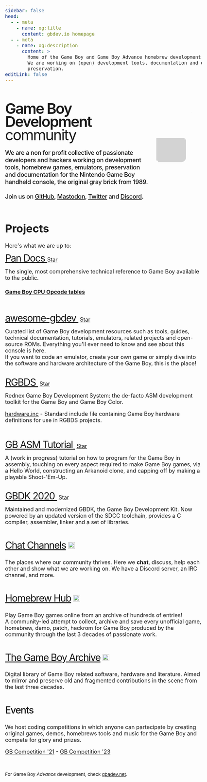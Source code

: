 ```yaml
---
sidebar: false
head:
  - - meta
    - name: og:title
      content: gbdev.io homepage
  - - meta
    - name: og:description
      content: >
        Home of the Game Boy and Game Boy Advance homebrew development scene.
        We are working on (open) development tools, documentation and digital
        preservation.
editLink: false
---
```


<div id='outer'>
<!-- Game Boy animation by `heero`. Originally found at https://codepen.io/heero/pen/wylhv -->
<div id='container'>
                        <div id='back'></div>
                        <div id='border'></div>
                        <div id='card3'></div>
                        <div id='card2'></div>
                        <div id='chip2'></div>
                        <div id='screenBack'></div>
                        <div id='card1'></div>
                        <div id='speaker'></div>
                        <div id='chip'></div>
                        <div id='chipPinL'></div>
                        <div id='chipPinR'></div>
                        <div id='ec1'></div>
                        <div id='volumeWheelBack'></div>
                        <div id='volumeWheel'></div>
                        <div id='joystickBack'></div>
                        <div id='buttonsABBack'></div>
                        <div id='buttonsSSBack'></div>
                        <div id='jackBack'></div>
                        <div id='jack'></div>
                        <div id='ec2'></div>
                        <div id='powerBack'></div>
                        <div id='power'></div>
                        <div id='box'></div>
                        <div id='screen'></div>
                        <div id='screen2'></div>
                        <div id='joystickCross1'></div>
                        <div id='joystickCross2'></div>
                        <div id='buttonsSS'></div>
                        <div id='buttonsSSText'></div>
                        <div id='buttonsAB'></div>
                        <div id='buttonsABText'></div>
                        <!--<img id='gameboyText' src='assets/gb-pocket-logo.png'>-->
                        <div id='powerLed'></div>
                        <div id='speakerFilter'></div>
    </div>
</div>
<br><br>
<div style="line-height: 90%;letter-spacing: -0.05em; font-weight: 400; font-size: 2.7em;"><span style="font-weight: 600;
letter-spacing: -0.05em;">
    Game Boy Development
</span>community</div>

<div style="letter-spacing: -0.025em; font-weight: 500; font-size: 20px;">
        <br>
We are a non for profit collective of passionate developers and hackers working on development tools, homebrew games, emulators, preservation and documentation for the Nintendo Game Boy handheld console, the original gray brick from 1989. <br><br> Join us on <a target="_blank" href="https://github.com/gbdev">GitHub</a>, <a target="_blank" rel="me" href="https://fedi.gbdev.io/@gbdev">Mastodon</a>, <a target="_blank" href="https://twitter.com/gbdev0">Twitter</a> and <a target="_blank" href="https://discord.io/gbdev">Discord</a>.
</div>

<div>
<br>

# Projects

Here's what we are up to:<br>

<p> <a class="projectTitle" target="_blank" href="https://gbdev.io/pandocs/">Pan Docs&nbsp;</a><a class="github-button" target="_blank" href="https://github.com/gbdev/pandocs" data-icon="octicon-star" data-show-count="true" aria-label="Star gbdev/awesome-gbdev on GitHub">Star</a>
<span></span></p>
The single, most comprehensive technical reference to Game Boy available to the public. 
<br>

#### [Game Boy CPU Opcode tables](https://gbdev.io/gb-opcodes/optables)

<br>
<p ><a class="projectTitle" href="resources.html">awesome-gbdev&nbsp;</a> <a class="github-button" target="_blank" href="https://github.com/gbdev/awesome-gbdev" data-icon="octicon-star" data-show-count="true" aria-label="Star gbdev/awesome-gbdev on GitHub">Star</a>
<span></span></p>
Curated list of Game Boy development resources such as tools, guides, technical documentation, tutorials, emulators, related projects and open-source ROMs. Everything you'll ever need to know and see about this console is here. <br>If you want to code an emulator, create your own game or simply dive into the software and hardware architecture of the Game Boy, this is the place!
<br><br>
<p ><a class="projectTitle" target="_blank" href="https://rgbds.gbdev.io/">RGBDS&nbsp;</a> <a class="github-button" target="_blank" href="https://github.com/gbdev/rgbds" data-icon="octicon-star" data-show-count="true" aria-label="Star gbdev/rgbds on GitHub">Star</a>
<span></span></p>
Rednex Game Boy Development System: the de-facto ASM development toolkit for the Game Boy and Game Boy Color.
<br>

[hardware.inc](https://github.com/gbdev/hardware.inc) - Standard include file containing Game Boy hardware definitions for use in RGBDS projects.

<br>
<p ><a class="projectTitle" target="_blank" href="https://gbdev.io/gb-asm-tutorial/">GB ASM Tutorial&nbsp;</a> <a class="github-button" target="_blank" href="https://github.com/gbdev/gb-asm-tutorial" data-icon="octicon-star" data-show-count="true" aria-label="Star gbdev/gb-asm-tutorial on GitHub">Star</a>
<span></span></p>
A (work in progress) tutorial on how to program for the Game Boy in assembly, touching on every aspect required to make Game Boy games, via a Hello World, constructing an Arkanoid clone, and capping off by making a playable Shoot-'Em-Up.<br><br>
<p ><a class="projectTitle" target="_blank" href="https://github.com/gbdk-2020/gbdk-2020">GBDK 2020&nbsp;</a> <a class="github-button" target="_blank" href="https://github.com/gbdk-2020/gbdk-2020" data-icon="octicon-star" data-show-count="true" aria-label="Star gbdev/rgbds on GitHub">Star</a>
<span></span></p>
Maintained and modernized GBDK, the Game Boy Development Kit. Now powered by an updated version of the SDCC toolchain, provides a C compiler, assembler, linker and a set of libraries.
<br><br>
<p class="projectTitle"><a href="https://gbdev.io/chat">Chat Channels</a>&nbsp;<img height="22" src="https://img.shields.io/badge/dynamic/json.svg?label=chat&colorB=green&suffix=%20online&query=presence_count&uri=https://discordapp.com/api/guilds/303217943234215948/widget.json&style=flat-square"></p>
The places where our community thrives. Here we <b>chat</b>, discuss, help each other and show what we are working on. We have a Discord server, an IRC channel, and more.
<br><br>
 <p class="projectTitle"><a target="_blank" href="https://hh.gbdev.io">Homebrew Hub</a>&nbsp;<img height="22" src="https://img.shields.io/badge/dynamic/json?label=games&query=results&url=https%3A%2F%2Fhh3.gbdev.io%2Fapi%2Fall&style=flat-square"></p>
Play Game Boy games online from an archive of hundreds of entries! <br>
A community-led attempt to collect, archive and save every unofficial game, homebrew, demo, patch, hackrom for Game Boy produced by the community through the last 3 decades of passionate work.
<br><br>
<p class="projectTitle"><a target="_blank" href="https://github.com/gb-archive">The Game Boy Archive</a>&nbsp;<img style="font-family: Monospace" height="22" src="https://img.shields.io/badge/dynamic/json.svg?label=mirrored%20projects&amp;url=https%3A%2F%2Fapi.github.com%2Forgs%2Fgb-archive&amp;query=public_repos&amp;style=flat-square"></p>
Digital library of Game Boy related software, hardware and literature. Aimed to mirror and preserve old and fragmented contributions in the scene from the last three decades.
<br><br>
<p class="projectTitle" style="font-weight: 500">Events</p>
We host coding competitions in which anyone can partecipate by creating original games, demos, homebrews tools and music for the Game Boy and compete for glory and prizes.

[GB Competition '21](gbcompo21.html) - [GB Competition '23](gbcompo23.html)

</div>

<br>
<smalL>

For Game Boy _Advance_ development, check [gbadev.net](https://gbadev.net).

</small>

<script>
export default {
  mounted () {
    let githubButtonsScript = document.createElement('script')
    githubButtonsScript.setAttribute('src', 'https://buttons.github.io/buttons.js')
    document.head.appendChild(githubButtonsScript)

    let colors = ['#5f98c6', // Teal (1998, 1999 NA) 
        '#FCCF37', // Dandelion - yellow (1998, 1999 NA)
        '#EB1667', // Berry - fuchsia (1998, 1999 NA)
        '#A8F602', // Kiwi - neon green (1998, 1999 NA)
        // '#5B3099', // Grape - purple (1998) TODO: Darken the black elements
        // Translucent colors - TODO: Fix speakers
        'rgba(255, 255, 255, 0.5)', // Atomic Purple - clear purple (1998)
        'rgba(91, 48, 153, 0.5)' // Neotones Ice (LIJI32 special request <3)
    ]
    let color = colors[Math.floor(Math.random() * colors.length)];
    var box = document.querySelector('#box');
    box.style.setProperty('background-color', color);
    console.log(color)
  }
}
</script>

<style>
body{
        font-size:18px !important;
}

.projectTitle{
        font-size:32px;
        letter-spacing: -0.05em;
        line-height: 80%;
}

/*
By `heero`. Originally found at https://codepen.io/heero/pen/wylhv
*/

#outer {
    width: 100%;
}
#container {
  position: relative;
  width: 130px;
  height: 220px;
  margin: 15px 20px 50px 50px;
}
@media (min-width: 560px) {
  #container {
  float: right;
  }
}

#back {
  position: absolute;
  bottom: 0;
  background-color: #D3D3D3;
  box-shadow: 5px 5px 0 0 #D3D3D3;
  -webkit-animation: backAnim 5s forwards;
  -moz-animation: backAnim 5s forwards;
  -o-animation: backAnim 5s forwards;
  animation: backAnim 5s forwards;
}

@-webkit-keyframes backAnim {
  0% {
    width: 8px;
    height: 68px;
  }
  4% {
    width: 100px;
    height: 75px;
  }
  5% {
    width: 125px;
    height: 80px;
    border-radius: 3px 3px 20px 3px;
  }
  11%, 100% {
    height: 206px;
    width: 125px;
    border-radius: 3px 3px 20px 3px;
  }
}
@-moz-keyframes backAnim {
  0% {
    width: 8px;
    height: 68px;
  }
  4% {
    width: 100px;
    height: 75px;
  }
  5% {
    width: 125px;
    height: 80px;
    border-radius: 3px 3px 20px 3px;
  }
  11%, 100% {
    height: 206px;
    width: 125px;
    border-radius: 3px 3px 20px 3px;
  }
}
@-ms-keyframes backAnim {
  0% {
    width: 8px;
    height: 68px;
  }
  4% {
    width: 100px;
    height: 75px;
  }
  5% {
    width: 125px;
    height: 80px;
    border-radius: 3px 3px 20px 3px;
  }
  11%, 100% {
    height: 206px;
    width: 125px;
    border-radius: 3px 3px 20px 3px;
  }
}
@keyframes backAnim {
  0% {
    width: 8px;
    height: 68px;
  }
  4% {
    width: 100px;
    height: 75px;
  }
  5% {
    width: 125px;
    height: 80px;
    border-radius: 3px 3px 20px 3px;
  }
  11%, 100% {
    height: 206px;
    width: 125px;
    border-radius: 3px 3px 20px 3px;
  }
}
#speaker {
  position: absolute;
  background-color: #646060;
  -webkit-animation: speakerAnim 5s forwards;
  -moz-animation: speakerAnim 5s forwards;
  -o-animation: speakerAnim 5s forwards;
  animation: speakerAnim 5s forwards;
}

@-webkit-keyframes speakerAnim {
  0%, 6% {
    width: 0px;
    height: 0px;
    bottom: 22px;
    left: 103px;
  }
  11% {
    width: 30px;
    height: 30px;
    bottom: 7px;
    left: 88px;
    border-radius: 15px;
    box-shadow: inset 0px 0px 0px 15px #484848;
  }
  14%, 100% {
    width: 30px;
    height: 30px;
    bottom: 7px;
    left: 88px;
    border-radius: 15px;
    box-shadow: inset 0px 0px 0px 8px #484848;
  }
}
@-moz-keyframes speakerAnim {
  0%, 6% {
    width: 0px;
    height: 0px;
    bottom: 22px;
    left: 103px;
  }
  11% {
    width: 30px;
    height: 30px;
    bottom: 7px;
    left: 88px;
    border-radius: 15px;
    box-shadow: inset 0px 0px 0px 15px #484848;
  }
  14%, 100% {
    width: 30px;
    height: 30px;
    bottom: 7px;
    left: 88px;
    border-radius: 15px;
    box-shadow: inset 0px 0px 0px 8px #484848;
  }
}
@-ms-keyframes speakerAnim {
  0%, 6% {
    width: 0px;
    height: 0px;
    bottom: 22px;
    left: 103px;
  }
  11% {
    width: 30px;
    height: 30px;
    bottom: 7px;
    left: 88px;
    border-radius: 15px;
    box-shadow: inset 0px 0px 0px 15px #484848;
  }
  14%, 100% {
    width: 30px;
    height: 30px;
    bottom: 7px;
    left: 88px;
    border-radius: 15px;
    box-shadow: inset 0px 0px 0px 8px #484848;
  }
}
@keyframes speakerAnim {
  0%, 6% {
    width: 0px;
    height: 0px;
    bottom: 22px;
    left: 103px;
  }
  11% {
    width: 30px;
    height: 30px;
    bottom: 7px;
    left: 88px;
    border-radius: 15px;
    box-shadow: inset 0px 0px 0px 15px #484848;
  }
  14%, 100% {
    width: 30px;
    height: 30px;
    bottom: 7px;
    left: 88px;
    border-radius: 15px;
    box-shadow: inset 0px 0px 0px 8px #484848;
  }
}
#card1 {
  position: absolute;
  left: 15px;
  background-color: #5eaf89;
  -webkit-animation: card1Anim 5s forwards;
  -moz-animation: card1Anim 5s forwards;
  -o-animation: card1Anim 5s forwards;
  animation: card1Anim 5s forwards;
}

@-webkit-keyframes card1Anim {
  0%, 8% {
    height: 0px;
    width: 0px;
    bottom: 64px;
  }
  9% {
    height: 17px;
    width: 15px;
    bottom: 64px;
  }
  12% {
    height: 113px;
    width: 15px;
    bottom: 17px;
  }
  18%, 100% {
    height: 113px;
    width: 95px;
    bottom: 17px;
  }
}
@-moz-keyframes card1Anim {
  0%, 8% {
    height: 0px;
    width: 0px;
    bottom: 64px;
  }
  9% {
    height: 17px;
    width: 15px;
    bottom: 64px;
  }
  12% {
    height: 113px;
    width: 15px;
    bottom: 17px;
  }
  18%, 100% {
    height: 113px;
    width: 95px;
    bottom: 17px;
  }
}
@-ms-keyframes card1Anim {
  0%, 8% {
    height: 0px;
    width: 0px;
    bottom: 64px;
  }
  9% {
    height: 17px;
    width: 15px;
    bottom: 64px;
  }
  12% {
    height: 113px;
    width: 15px;
    bottom: 17px;
  }
  18%, 100% {
    height: 113px;
    width: 95px;
    bottom: 17px;
  }
}
@keyframes card1Anim {
  0%, 8% {
    height: 0px;
    width: 0px;
    bottom: 64px;
  }
  9% {
    height: 17px;
    width: 15px;
    bottom: 64px;
  }
  12% {
    height: 113px;
    width: 15px;
    bottom: 17px;
  }
  18%, 100% {
    height: 113px;
    width: 95px;
    bottom: 17px;
  }
}
#border {
  position: absolute;
  bottom: 2px;
  right: 7px;
  border: 2px solid #646060;
  border-radius: 3px 3px 20px 3px;
  -webkit-animation: borderAnim 5s forwards;
  -moz-animation: borderAnim 5s forwards;
  -o-animation: borderAnim 5s forwards;
  animation: borderAnim 5s forwards;
}

@-webkit-keyframes borderAnim {
  0%, 8% {
    height: 0px;
    width: 0px;
    border: none;
  }
  9% {
    height: 40px;
    width: 10px;
    border-right: 2px solid #646060;
    border-bottom: 2px solid #646060;
    border-top: none;
    border-left: none;
  }
  13% {
    height: 40px;
    width: 117px;
    border-right: 2px solid #646060;
    border-bottom: 2px solid #646060;
    border-top: none;
    border-left: none;
  }
  17% {
    height: 198px;
    width: 117px;
    border-right: 2px solid #646060;
    border-left: 2px solid #646060;
    border-bottom: 2px solid #646060;
    border-top: none;
  }
  18%, 100% {
    height: 198px;
    width: 117px;
    border: 2px solid #646060;
  }
}
@-moz-keyframes borderAnim {
  0%, 8% {
    height: 0px;
    width: 0px;
    border: none;
  }
  9% {
    height: 40px;
    width: 10px;
    border-right: 2px solid #646060;
    border-bottom: 2px solid #646060;
    border-top: none;
    border-left: none;
  }
  13% {
    height: 40px;
    width: 117px;
    border-right: 2px solid #646060;
    border-bottom: 2px solid #646060;
    border-top: none;
    border-left: none;
  }
  17% {
    height: 198px;
    width: 117px;
    border-right: 2px solid #646060;
    border-left: 2px solid #646060;
    border-bottom: 2px solid #646060;
    border-top: none;
  }
  18%, 100% {
    height: 198px;
    width: 117px;
    border: 2px solid #646060;
  }
}
@-ms-keyframes borderAnim {
  0%, 8% {
    height: 0px;
    width: 0px;
    border: none;
  }
  9% {
    height: 40px;
    width: 10px;
    border-right: 2px solid #646060;
    border-bottom: 2px solid #646060;
    border-top: none;
    border-left: none;
  }
  13% {
    height: 40px;
    width: 117px;
    border-right: 2px solid #646060;
    border-bottom: 2px solid #646060;
    border-top: none;
    border-left: none;
  }
  17% {
    height: 198px;
    width: 117px;
    border-right: 2px solid #646060;
    border-left: 2px solid #646060;
    border-bottom: 2px solid #646060;
    border-top: none;
  }
  18%, 100% {
    height: 198px;
    width: 117px;
    border: 2px solid #646060;
  }
}
@keyframes borderAnim {
  0%, 8% {
    height: 0px;
    width: 0px;
    border: none;
  }
  9% {
    height: 40px;
    width: 10px;
    border-right: 2px solid #646060;
    border-bottom: 2px solid #646060;
    border-top: none;
    border-left: none;
  }
  13% {
    height: 40px;
    width: 117px;
    border-right: 2px solid #646060;
    border-bottom: 2px solid #646060;
    border-top: none;
    border-left: none;
  }
  17% {
    height: 198px;
    width: 117px;
    border-right: 2px solid #646060;
    border-left: 2px solid #646060;
    border-bottom: 2px solid #646060;
    border-top: none;
  }
  18%, 100% {
    height: 198px;
    width: 117px;
    border: 2px solid #646060;
  }
}
#card2 {
  position: absolute;
  bottom: 6px;
  left: 7px;
  width: 10px;
  height: 20px;
  background-color: #646060;
  -webkit-animation: card2Anim 5s forwards;
  -moz-animation: card2Anim 5s forwards;
  -o-animation: card2Anim 5s forwards;
  animation: card2Anim 5s forwards;
}

@-webkit-keyframes card2Anim {
  0%, 12% {
    height: 0px;
    width: 0px;
  }
  13% {
    height: 20px;
    width: 10px;
  }
  21%, 100% {
    height: 20px;
    width: 78px;
  }
}
@-moz-keyframes card2Anim {
  0%, 12% {
    height: 0px;
    width: 0px;
  }
  13% {
    height: 20px;
    width: 10px;
  }
  21%, 100% {
    height: 20px;
    width: 78px;
  }
}
@-ms-keyframes card2Anim {
  0%, 12% {
    height: 0px;
    width: 0px;
  }
  13% {
    height: 20px;
    width: 10px;
  }
  21%, 100% {
    height: 20px;
    width: 78px;
  }
}
@keyframes card2Anim {
  0%, 12% {
    height: 0px;
    width: 0px;
  }
  13% {
    height: 20px;
    width: 10px;
  }
  21%, 100% {
    height: 20px;
    width: 78px;
  }
}
#card3 {
  position: absolute;
  bottom: 48px;
  left: 8px;
  height: 5px;
  background-color: #3c9b66;
  -webkit-animation: card3Anim 5s forwards;
  -moz-animation: card3Anim 5s forwards;
  -o-animation: card3Anim 5s forwards;
  animation: card3Anim 5s forwards;
}

@-webkit-keyframes card3Anim {
  0%, 12% {
    height: 0px;
    width: 0px;
  }
  15% {
    height: 5px;
    width: 110px;
  }
  23%, 100% {
    height: 150px;
    width: 110px;
  }
}
@-moz-keyframes card3Anim {
  0%, 12% {
    height: 0px;
    width: 0px;
  }
  15% {
    height: 5px;
    width: 110px;
  }
  23%, 100% {
    height: 150px;
    width: 110px;
  }
}
@-ms-keyframes card3Anim {
  0%, 12% {
    height: 0px;
    width: 0px;
  }
  15% {
    height: 5px;
    width: 110px;
  }
  23%, 100% {
    height: 150px;
    width: 110px;
  }
}
@keyframes card3Anim {
  0%, 12% {
    height: 0px;
    width: 0px;
  }
  15% {
    height: 5px;
    width: 110px;
  }
  23%, 100% {
    height: 150px;
    width: 110px;
  }
}
#chip {
  position: absolute;
  bottom: 46px;
  left: 54px;
  width: 4px;
  height: 4px;
  background-color: #484848;
  -webkit-animation: chipAnim 5s forwards;
  -moz-animation: chipAnim 5s forwards;
  -o-animation: chipAnim 5s forwards;
  animation: chipAnim 5s forwards;
}

@-webkit-keyframes chipAnim {
  0%, 15% {
    height: 0px;
    width: 0px;
  }
  16% {
    height: 4px;
    width: 4px;
    bottom: 46px;
    left: 54px;
  }
  20%, 100% {
    height: 22px;
    width: 22px;
    bottom: 37px;
    left: 45px;
  }
}
@-moz-keyframes chipAnim {
  0%, 15% {
    height: 0px;
    width: 0px;
  }
  16% {
    height: 4px;
    width: 4px;
    bottom: 46px;
    left: 54px;
  }
  20%, 100% {
    height: 22px;
    width: 22px;
    bottom: 37px;
    left: 45px;
  }
}
@-ms-keyframes chipAnim {
  0%, 15% {
    height: 0px;
    width: 0px;
  }
  16% {
    height: 4px;
    width: 4px;
    bottom: 46px;
    left: 54px;
  }
  20%, 100% {
    height: 22px;
    width: 22px;
    bottom: 37px;
    left: 45px;
  }
}
@keyframes chipAnim {
  0%, 15% {
    height: 0px;
    width: 0px;
  }
  16% {
    height: 4px;
    width: 4px;
    bottom: 46px;
    left: 54px;
  }
  20%, 100% {
    height: 22px;
    width: 22px;
    bottom: 37px;
    left: 45px;
  }
}
#chip2 {
  position: absolute;
  bottom: 132px;
  left: 60px;
  width: 4px;
  height: 12px;
  background-color: #484848;
  -webkit-animation: chip2Anim 5s forwards;
  -moz-animation: chip2Anim 5s forwards;
  -o-animation: chip2Anim 5s forwards;
  animation: chip2Anim 5s forwards;
}

@-webkit-keyframes chip2Anim {
  0%, 16% {
    height: 0px;
    width: 0px;
  }
  17% {
    height: 12px;
    width: 4px;
    bottom: 132px;
    left: 60px;
  }
  23% {
    height: 12px;
    width: 60px;
    bottom: 132px;
    left: 32px;
  }
  30%, 100% {
    height: 12px;
    width: 60px;
    bottom: 160px;
    left: 32px;
  }
}
@-moz-keyframes chip2Anim {
  0%, 16% {
    height: 0px;
    width: 0px;
  }
  17% {
    height: 12px;
    width: 4px;
    bottom: 132px;
    left: 60px;
  }
  23% {
    height: 12px;
    width: 60px;
    bottom: 132px;
    left: 32px;
  }
  30%, 100% {
    height: 12px;
    width: 60px;
    bottom: 160px;
    left: 32px;
  }
}
@-ms-keyframes chip2Anim {
  0%, 16% {
    height: 0px;
    width: 0px;
  }
  17% {
    height: 12px;
    width: 4px;
    bottom: 132px;
    left: 60px;
  }
  23% {
    height: 12px;
    width: 60px;
    bottom: 132px;
    left: 32px;
  }
  30%, 100% {
    height: 12px;
    width: 60px;
    bottom: 160px;
    left: 32px;
  }
}
@keyframes chip2Anim {
  0%, 16% {
    height: 0px;
    width: 0px;
  }
  17% {
    height: 12px;
    width: 4px;
    bottom: 132px;
    left: 60px;
  }
  23% {
    height: 12px;
    width: 60px;
    bottom: 132px;
    left: 32px;
  }
  30%, 100% {
    height: 12px;
    width: 60px;
    bottom: 160px;
    left: 32px;
  }
}
#volumeWheelBack {
  position: absolute;
  left: 108px;
  bottom: 157px;
  width: 10px;
  height: 10px;
  background-color: #645d5f;
  -webkit-animation: volumeWheelBackAnim 5s forwards;
  -moz-animation: volumeWheelBackAnim 5s forwards;
  -o-animation: volumeWheelBackAnim 5s forwards;
  animation: volumeWheelBackAnim 5s forwards;
}

@-webkit-keyframes volumeWheelBackAnim {
  0%, 17% {
    height: 0px;
    width: 0px;
    left: 113px;
    bottom: 162px;
  }
  21%, 25% {
    height: 10px;
    width: 10px;
    left: 108px;
    bottom: 157px;
  }
  30%, 100% {
    height: 10px;
    width: 10px;
    left: 108px;
    bottom: 167px;
  }
}
@-moz-keyframes volumeWheelBackAnim {
  0%, 17% {
    height: 0px;
    width: 0px;
    left: 113px;
    bottom: 162px;
  }
  21%, 25% {
    height: 10px;
    width: 10px;
    left: 108px;
    bottom: 157px;
  }
  30%, 100% {
    height: 10px;
    width: 10px;
    left: 108px;
    bottom: 167px;
  }
}
@-ms-keyframes volumeWheelBackAnim {
  0%, 17% {
    height: 0px;
    width: 0px;
    left: 113px;
    bottom: 162px;
  }
  21%, 25% {
    height: 10px;
    width: 10px;
    left: 108px;
    bottom: 157px;
  }
  30%, 100% {
    height: 10px;
    width: 10px;
    left: 108px;
    bottom: 167px;
  }
}
@keyframes volumeWheelBackAnim {
  0%, 17% {
    height: 0px;
    width: 0px;
    left: 113px;
    bottom: 162px;
  }
  21%, 25% {
    height: 10px;
    width: 10px;
    left: 108px;
    bottom: 157px;
  }
  30%, 100% {
    height: 10px;
    width: 10px;
    left: 108px;
    bottom: 167px;
  }
}
#volumeWheel {
  position: absolute;
  left: 108px;
  bottom: 157px;
  width: 16px;
  height: 16px;
  border-radius: 8px;
  background-color: #b2aea9;
  box-shadow: inset 0px 0px 0px 5px #dddddd;
  -webkit-animation: volumeWheelAnim 5s forwards;
  -moz-animation: volumeWheelAnim 5s forwards;
  -o-animation: volumeWheelAnim 5s forwards;
  animation: volumeWheelAnim 5s forwards;
}

@-webkit-keyframes volumeWheelAnim {
  0%, 18% {
    height: 1px;
    width: 1px;
    left: 115px;
    bottom: 159px;
    box-shadow: inset 0px 0px 0px 10px #dddddd;
  }
  22% {
    height: 16px;
    width: 16px;
    left: 110px;
    bottom: 154px;
    box-shadow: inset 0px 0px 0px 10px #dddddd;
  }
  25% {
    height: 16px;
    width: 16px;
    left: 110px;
    bottom: 154px;
    box-shadow: inset 0px 0px 0px 5px #dddddd;
  }
  30%, 100% {
    height: 16px;
    width: 16px;
    left: 110px;
    bottom: 164px;
    box-shadow: inset 0px 0px 0px 5px #dddddd;
  }
}
@-moz-keyframes volumeWheelAnim {
  0%, 18% {
    height: 1px;
    width: 1px;
    left: 115px;
    bottom: 159px;
    box-shadow: inset 0px 0px 0px 10px #dddddd;
  }
  22% {
    height: 16px;
    width: 16px;
    left: 110px;
    bottom: 154px;
    box-shadow: inset 0px 0px 0px 10px #dddddd;
  }
  25% {
    height: 16px;
    width: 16px;
    left: 110px;
    bottom: 154px;
    box-shadow: inset 0px 0px 0px 5px #dddddd;
  }
  30%, 100% {
    height: 16px;
    width: 16px;
    left: 110px;
    bottom: 164px;
    box-shadow: inset 0px 0px 0px 5px #dddddd;
  }
}
@-ms-keyframes volumeWheelAnim {
  0%, 18% {
    height: 1px;
    width: 1px;
    left: 115px;
    bottom: 159px;
    box-shadow: inset 0px 0px 0px 10px #dddddd;
  }
  22% {
    height: 16px;
    width: 16px;
    left: 110px;
    bottom: 154px;
    box-shadow: inset 0px 0px 0px 10px #dddddd;
  }
  25% {
    height: 16px;
    width: 16px;
    left: 110px;
    bottom: 154px;
    box-shadow: inset 0px 0px 0px 5px #dddddd;
  }
  30%, 100% {
    height: 16px;
    width: 16px;
    left: 110px;
    bottom: 164px;
    box-shadow: inset 0px 0px 0px 5px #dddddd;
  }
}
@keyframes volumeWheelAnim {
  0%, 18% {
    height: 1px;
    width: 1px;
    left: 115px;
    bottom: 159px;
    box-shadow: inset 0px 0px 0px 10px #dddddd;
  }
  22% {
    height: 16px;
    width: 16px;
    left: 110px;
    bottom: 154px;
    box-shadow: inset 0px 0px 0px 10px #dddddd;
  }
  25% {
    height: 16px;
    width: 16px;
    left: 110px;
    bottom: 154px;
    box-shadow: inset 0px 0px 0px 5px #dddddd;
  }
  30%, 100% {
    height: 16px;
    width: 16px;
    left: 110px;
    bottom: 164px;
    box-shadow: inset 0px 0px 0px 5px #dddddd;
  }
}
#chipPinL {
  position: absolute;
  left: 43px;
  bottom: 54px;
  width: 4px;
  height: 2px;
  background-color: #dddddd;
  box-shadow: 0px 3px #dddddd;
  -webkit-animation: chipPinAnimL 5s forwards;
  -moz-animation: chipPinAnimL 5s forwards;
  -o-animation: chipPinAnimL 5s forwards;
  animation: chipPinAnimL 5s forwards;
}

@-webkit-keyframes chipPinAnimL {
  0%, 19% {
    width: 0px;
  }
  20% {
    width: 4px;
    box-shadow: 0px 3px #dddddd;
  }
  21% {
    box-shadow: 0px 3px #dddddd, 0px 6px #dddddd, 0px 9px #dddddd;
  }
  22%, 100% {
    box-shadow: 0px 3px #dddddd, 0px 6px #dddddd, 0px 9px #dddddd, 0px 12px #dddddd, 0px 15px #dddddd;
  }
}
@-moz-keyframes chipPinAnimL {
  0%, 19% {
    width: 0px;
  }
  20% {
    width: 4px;
    box-shadow: 0px 3px #dddddd;
  }
  21% {
    box-shadow: 0px 3px #dddddd, 0px 6px #dddddd, 0px 9px #dddddd;
  }
  22%, 100% {
    box-shadow: 0px 3px #dddddd, 0px 6px #dddddd, 0px 9px #dddddd, 0px 12px #dddddd, 0px 15px #dddddd;
  }
}
@-ms-keyframes chipPinAnimL {
  0%, 19% {
    width: 0px;
  }
  20% {
    width: 4px;
    box-shadow: 0px 3px #dddddd;
  }
  21% {
    box-shadow: 0px 3px #dddddd, 0px 6px #dddddd, 0px 9px #dddddd;
  }
  22%, 100% {
    box-shadow: 0px 3px #dddddd, 0px 6px #dddddd, 0px 9px #dddddd, 0px 12px #dddddd, 0px 15px #dddddd;
  }
}
@keyframes chipPinAnimL {
  0%, 19% {
    width: 0px;
  }
  20% {
    width: 4px;
    box-shadow: 0px 3px #dddddd;
  }
  21% {
    box-shadow: 0px 3px #dddddd, 0px 6px #dddddd, 0px 9px #dddddd;
  }
  22%, 100% {
    box-shadow: 0px 3px #dddddd, 0px 6px #dddddd, 0px 9px #dddddd, 0px 12px #dddddd, 0px 15px #dddddd;
  }
}
#chipPinR {
  position: absolute;
  left: 65px;
  bottom: 54px;
  width: 4px;
  height: 2px;
  background-color: #dddddd;
  box-shadow: 0px 3px #dddddd;
  -webkit-animation: chipPinAnimR 5s forwards;
  -moz-animation: chipPinAnimR 5s forwards;
  -o-animation: chipPinAnimR 5s forwards;
  animation: chipPinAnimR 5s forwards;
}

@-webkit-keyframes chipPinAnimR {
  0%, 22% {
    width: 0px;
  }
  23% {
    width: 4px;
    box-shadow: 0px 3px #dddddd;
  }
  24% {
    box-shadow: 0px 3px #dddddd, 0px 6px #dddddd, 0px 9px #dddddd;
  }
  25%, 100% {
    box-shadow: 0px 3px #dddddd, 0px 6px #dddddd, 0px 9px #dddddd, 0px 12px #dddddd, 0px 15px #dddddd;
  }
}
@-moz-keyframes chipPinAnimR {
  0%, 22% {
    width: 0px;
  }
  23% {
    width: 4px;
    box-shadow: 0px 3px #dddddd;
  }
  24% {
    box-shadow: 0px 3px #dddddd, 0px 6px #dddddd, 0px 9px #dddddd;
  }
  25%, 100% {
    box-shadow: 0px 3px #dddddd, 0px 6px #dddddd, 0px 9px #dddddd, 0px 12px #dddddd, 0px 15px #dddddd;
  }
}
@-ms-keyframes chipPinAnimR {
  0%, 22% {
    width: 0px;
  }
  23% {
    width: 4px;
    box-shadow: 0px 3px #dddddd;
  }
  24% {
    box-shadow: 0px 3px #dddddd, 0px 6px #dddddd, 0px 9px #dddddd;
  }
  25%, 100% {
    box-shadow: 0px 3px #dddddd, 0px 6px #dddddd, 0px 9px #dddddd, 0px 12px #dddddd, 0px 15px #dddddd;
  }
}
@keyframes chipPinAnimR {
  0%, 22% {
    width: 0px;
  }
  23% {
    width: 4px;
    box-shadow: 0px 3px #dddddd;
  }
  24% {
    box-shadow: 0px 3px #dddddd, 0px 6px #dddddd, 0px 9px #dddddd;
  }
  25%, 100% {
    box-shadow: 0px 3px #dddddd, 0px 6px #dddddd, 0px 9px #dddddd, 0px 12px #dddddd, 0px 15px #dddddd;
  }
}
#ec1 {
  position: absolute;
  left: 24px;
  bottom: 122px;
  width: 4px;
  height: 4px;
  border-radius: 2px;
  background-color: #484848;
  -webkit-animation: ec3Anim 5s forwards;
  -moz-animation: ec3Anim 5s forwards;
  -o-animation: ec3Anim 5s forwards;
  animation: ec3Anim 5s forwards;
}

@-webkit-keyframes ec3Anim {
  0%, 18% {
    width: 0px;
  }
  20% {
    width: 4px;
    height: 4px;
  }
  22% {
    box-shadow: 8px 0px #484848;
  }
  24% {
    box-shadow: 8px 0px #484848, 16px 0px #484848;
  }
  26% {
    box-shadow: 8px 0px #484848, 16px 0px #484848, 24px 0px #484848;
  }
  28% {
    box-shadow: 8px 0px #484848, 16px 0px #484848, 24px 0px #484848, 32px 0px #484848;
  }
  30%, 100% {
    box-shadow: 8px 0px #484848, 16px 0px #484848, 24px 0px #484848, 32px 0px #484848, 40px 0px #484848;
  }
}
@-moz-keyframes ec3Anim {
  0%, 18% {
    width: 0px;
  }
  20% {
    width: 4px;
    height: 4px;
  }
  22% {
    box-shadow: 8px 0px #484848;
  }
  24% {
    box-shadow: 8px 0px #484848, 16px 0px #484848;
  }
  26% {
    box-shadow: 8px 0px #484848, 16px 0px #484848, 24px 0px #484848;
  }
  28% {
    box-shadow: 8px 0px #484848, 16px 0px #484848, 24px 0px #484848, 32px 0px #484848;
  }
  30%, 100% {
    box-shadow: 8px 0px #484848, 16px 0px #484848, 24px 0px #484848, 32px 0px #484848, 40px 0px #484848;
  }
}
@-ms-keyframes ec3Anim {
  0%, 18% {
    width: 0px;
  }
  20% {
    width: 4px;
    height: 4px;
  }
  22% {
    box-shadow: 8px 0px #484848;
  }
  24% {
    box-shadow: 8px 0px #484848, 16px 0px #484848;
  }
  26% {
    box-shadow: 8px 0px #484848, 16px 0px #484848, 24px 0px #484848;
  }
  28% {
    box-shadow: 8px 0px #484848, 16px 0px #484848, 24px 0px #484848, 32px 0px #484848;
  }
  30%, 100% {
    box-shadow: 8px 0px #484848, 16px 0px #484848, 24px 0px #484848, 32px 0px #484848, 40px 0px #484848;
  }
}
@keyframes ec3Anim {
  0%, 18% {
    width: 0px;
  }
  20% {
    width: 4px;
    height: 4px;
  }
  22% {
    box-shadow: 8px 0px #484848;
  }
  24% {
    box-shadow: 8px 0px #484848, 16px 0px #484848;
  }
  26% {
    box-shadow: 8px 0px #484848, 16px 0px #484848, 24px 0px #484848;
  }
  28% {
    box-shadow: 8px 0px #484848, 16px 0px #484848, 24px 0px #484848, 32px 0px #484848;
  }
  30%, 100% {
    box-shadow: 8px 0px #484848, 16px 0px #484848, 24px 0px #484848, 32px 0px #484848, 40px 0px #484848;
  }
}
#joystickBack {
  position: absolute;
  left: 8px;
  bottom: 47px;
  width: 36px;
  height: 36px;
  border-radius: 18px;
  background-color: #dddddd;
  -webkit-animation: joystickBackAnim 5s forwards;
  -moz-animation: joystickBackAnim 5s forwards;
  -o-animation: joystickBackAnim 5s forwards;
  animation: joystickBackAnim 5s forwards;
}

@-webkit-keyframes joystickBackAnim {
  0%, 23% {
    left: 26px;
    bottom: 65px;
    width: 0px;
    height: 0px;
  }
  28%, 100% {
    left: 8px;
    bottom: 47px;
    width: 36px;
    height: 36px;
  }
}
@-moz-keyframes joystickBackAnim {
  0%, 23% {
    left: 26px;
    bottom: 65px;
    width: 0px;
    height: 0px;
  }
  28%, 100% {
    left: 8px;
    bottom: 47px;
    width: 36px;
    height: 36px;
  }
}
@-ms-keyframes joystickBackAnim {
  0%, 23% {
    left: 26px;
    bottom: 65px;
    width: 0px;
    height: 0px;
  }
  28%, 100% {
    left: 8px;
    bottom: 47px;
    width: 36px;
    height: 36px;
  }
}
@keyframes joystickBackAnim {
  0%, 23% {
    left: 26px;
    bottom: 65px;
    width: 0px;
    height: 0px;
  }
  28%, 100% {
    left: 8px;
    bottom: 47px;
    width: 36px;
    height: 36px;
  }
}
#joystickCross1 {
  position: absolute;
  left: 11px;
  bottom: 60px;
  width: 30px;
  height: 10px;
  border-radius: 1px;
  background-color: #484848;
  -webkit-animation: joystickCrossAnim 5s forwards;
  -moz-animation: joystickCrossAnim 5s forwards;
  -o-animation: joystickCrossAnim 5s forwards;
  animation: joystickCrossAnim 5s forwards;
}

#joystickCross2 {
  position: absolute;
  left: 11px;
  bottom: 60px;
  width: 30px;
  height: 10px;
  border-radius: 1px;
  background-color: #484848;
  -moz-transform: rotate(90deg);
  -ms-transform: rotate(90deg);
  -webkit-transform: rotate(90deg);
  transform: rotate(90deg);
  -webkit-animation: joystickCrossAnim 5s forwards;
  -moz-animation: joystickCrossAnim 5s forwards;
  -o-animation: joystickCrossAnim 5s forwards;
  animation: joystickCrossAnim 5s forwards;
}

@-webkit-keyframes joystickCrossAnim {
  0%, 26% {
    left: 26px;
    bottom: 65px;
    width: 0px;
    height: 0px;
  }
  33%, 100% {
    left: 11px;
    bottom: 60px;
    width: 30px;
    height: 10px;
  }
}
@-moz-keyframes joystickCrossAnim {
  0%, 26% {
    left: 26px;
    bottom: 65px;
    width: 0px;
    height: 0px;
  }
  33%, 100% {
    left: 11px;
    bottom: 60px;
    width: 30px;
    height: 10px;
  }
}
@-ms-keyframes joystickCrossAnim {
  0%, 26% {
    left: 26px;
    bottom: 65px;
    width: 0px;
    height: 0px;
  }
  33%, 100% {
    left: 11px;
    bottom: 60px;
    width: 30px;
    height: 10px;
  }
}
@keyframes joystickCrossAnim {
  0%, 26% {
    left: 26px;
    bottom: 65px;
    width: 0px;
    height: 0px;
  }
  33%, 100% {
    left: 11px;
    bottom: 60px;
    width: 30px;
    height: 10px;
  }
}
#buttonsABBack {
  position: absolute;
  left: 70px;
  bottom: 55px;
  width: 50px;
  height: 22px;
  border-radius: 11px;
  background-color: #dddddd;
  box-shadow: inset 0px 0px 0px 2px #a9a9a9;
  -moz-transform: rotate(160deg);
  -ms-transform: rotate(160deg);
  -webkit-transform: rotate(160deg);
  transform: rotate(160deg);
  -webkit-animation: buttonsABBackAnim 5s forwards;
  -moz-animation: buttonsABBackAnim 5s forwards;
  -o-animation: buttonsABBackAnim 5s forwards;
  animation: buttonsABBackAnim 5s forwards;
}

@-webkit-keyframes buttonsABBackAnim {
  0%, 24% {
    left: 95px;
    bottom: 67px;
    width: 0px;
    height: 0px;
    -moz-transform: rotate(220deg);
    -ms-transform: rotate(220deg);
    -webkit-transform: rotate(220deg);
    transform: rotate(220deg);
  }
  29% {
    left: 70px;
    bottom: 55px;
    width: 50px;
    height: 22px;
    -webkit-transform: rotate(160deg);
    -moz-transform: rotate(160deg);
    -ms-transform: rotate(160deg);
    -webkit-transform: rotate(160deg);
    transform: rotate(160deg);
  }
  33%, 100% {
    box-shadow: inset 0px 0px 0px 2px #a9a9a9;
  }
}
@-moz-keyframes buttonsABBackAnim {
  0%, 24% {
    left: 95px;
    bottom: 67px;
    width: 0px;
    height: 0px;
    -moz-transform: rotate(220deg);
    -ms-transform: rotate(220deg);
    -webkit-transform: rotate(220deg);
    transform: rotate(220deg);
  }
  29% {
    left: 70px;
    bottom: 55px;
    width: 50px;
    height: 22px;
    -webkit-transform: rotate(160deg);
    -moz-transform: rotate(160deg);
    -ms-transform: rotate(160deg);
    -webkit-transform: rotate(160deg);
    transform: rotate(160deg);
  }
  33%, 100% {
    box-shadow: inset 0px 0px 0px 2px #a9a9a9;
  }
}
@-ms-keyframes buttonsABBackAnim {
  0%, 24% {
    left: 95px;
    bottom: 67px;
    width: 0px;
    height: 0px;
    -moz-transform: rotate(220deg);
    -ms-transform: rotate(220deg);
    -webkit-transform: rotate(220deg);
    transform: rotate(220deg);
  }
  29% {
    left: 70px;
    bottom: 55px;
    width: 50px;
    height: 22px;
    -webkit-transform: rotate(160deg);
    -moz-transform: rotate(160deg);
    -ms-transform: rotate(160deg);
    -webkit-transform: rotate(160deg);
    transform: rotate(160deg);
  }
  33%, 100% {
    box-shadow: inset 0px 0px 0px 2px #a9a9a9;
  }
}
@keyframes buttonsABBackAnim {
  0%, 24% {
    left: 95px;
    bottom: 67px;
    width: 0px;
    height: 0px;
    -moz-transform: rotate(220deg);
    -ms-transform: rotate(220deg);
    -webkit-transform: rotate(220deg);
    transform: rotate(220deg);
  }
  29% {
    left: 70px;
    bottom: 55px;
    width: 50px;
    height: 22px;
    -webkit-transform: rotate(160deg);
    -moz-transform: rotate(160deg);
    -ms-transform: rotate(160deg);
    -webkit-transform: rotate(160deg);
    transform: rotate(160deg);
  }
  33%, 100% {
    box-shadow: inset 0px 0px 0px 2px #a9a9a9;
  }
}
#buttonsAB {
  position: absolute;
  left: 74px;
  bottom: 53px;
  width: 16px;
  height: 16px;
  border-radius: 11px;
  background-color: #484848;
  box-shadow: 26px -10px #484848;
  -webkit-animation: buttonsABAnim 5s forwards;
  -moz-animation: buttonsABAnim 5s forwards;
  -o-animation: buttonsABAnim 5s forwards;
  animation: buttonsABAnim 5s forwards;
}

@-webkit-keyframes buttonsABAnim {
  0%, 28% {
    left: 81px;
    bottom: 61px;
    width: 0px;
    height: 0px;
    box-shadow: 26px -10px #484848;
  }
  33%, 100% {
    left: 74px;
    bottom: 53px;
    width: 16px;
    height: 16px;
    box-shadow: 26px -10px #484848;
  }
}
@-moz-keyframes buttonsABAnim {
  0%, 28% {
    left: 81px;
    bottom: 61px;
    width: 0px;
    height: 0px;
    box-shadow: 26px -10px #484848;
  }
  33%, 100% {
    left: 74px;
    bottom: 53px;
    width: 16px;
    height: 16px;
    box-shadow: 26px -10px #484848;
  }
}
@-ms-keyframes buttonsABAnim {
  0%, 28% {
    left: 81px;
    bottom: 61px;
    width: 0px;
    height: 0px;
    box-shadow: 26px -10px #484848;
  }
  33%, 100% {
    left: 74px;
    bottom: 53px;
    width: 16px;
    height: 16px;
    box-shadow: 26px -10px #484848;
  }
}
@keyframes buttonsABAnim {
  0%, 28% {
    left: 81px;
    bottom: 61px;
    width: 0px;
    height: 0px;
    box-shadow: 26px -10px #484848;
  }
  33%, 100% {
    left: 74px;
    bottom: 53px;
    width: 16px;
    height: 16px;
    box-shadow: 26px -10px #484848;
  }
}
#buttonsABText {
  -webkit-animation: buttonsABTextAnim 5s forwards;
  -moz-animation: buttonsABTextAnim 5s forwards;
  -o-animation: buttonsABTextAnim 5s forwards;
  animation: buttonsABTextAnim 5s forwards;
}

#buttonsABText::before {
  content: "A";
  position: absolute;
  left: 106px;
  bottom: 50px;
  font: 8px "Arial";
  color: #606060;
}

#buttonsABText::after {
  content: "B";
  position: absolute;
  left: 80px;
  bottom: 40px;
  font: 8px "Arial";
  color: #606060;
}

@-webkit-keyframes buttonsABTextAnim {
  0%, 73% {
    visibility: hidden;
  }
  74%, 100% {
    visibility: visible;
  }
}
@-moz-keyframes buttonsABTextAnim {
  0%, 73% {
    visibility: hidden;
  }
  74%, 100% {
    visibility: visible;
  }
}
@-ms-keyframes buttonsABTextAnim {
  0%, 73% {
    visibility: hidden;
  }
  74%, 100% {
    visibility: visible;
  }
}
@keyframes buttonsABTextAnim {
  0%, 73% {
    visibility: hidden;
  }
  74%, 100% {
    visibility: visible;
  }
}
#buttonsSSText {
  -webkit-animation: buttonsSSTextAnim 5s forwards;
  -moz-animation: buttonsSSTextAnim 5s forwards;
  -o-animation: buttonsSSTextAnim 5s forwards;
  animation: buttonsSSTextAnim 5s forwards;
}

#buttonsSSText::before {
  content: "select";
  position: absolute;
  left: 45px;
  bottom: 15px;
  font: 7px "Arial";
  color: #606060;
}

#buttonsSSText::after {
  content: "start";
  position: absolute;
  left: 68px;
  bottom: 15px;
  font: 7px "Arial";
  color: #606060;
}

@-webkit-keyframes buttonsSSTextAnim {
  0%, 75% {
    visibility: hidden;
  }
  76%, 100% {
    visibility: visible;
  }
}
@-moz-keyframes buttonsSSTextAnim {
  0%, 75% {
    visibility: hidden;
  }
  76%, 100% {
    visibility: visible;
  }
}
@-ms-keyframes buttonsSSTextAnim {
  0%, 75% {
    visibility: hidden;
  }
  76%, 100% {
    visibility: visible;
  }
}
@keyframes buttonsSSTextAnim {
  0%, 75% {
    visibility: hidden;
  }
  76%, 100% {
    visibility: visible;
  }
}
#buttonsSSBack {
  position: absolute;
  left: 45px;
  bottom: 26px;
  width: 40px;
  height: 10px;
  background-color: #dddddd;
  -webkit-animation: buttonsSSBackAnim 5s forwards;
  -moz-animation: buttonsSSBackAnim 5s forwards;
  -o-animation: buttonsSSBackAnim 5s forwards;
  animation: buttonsSSBackAnim 5s forwards;
}

@-webkit-keyframes buttonsSSBackAnim {
  0%, 27% {
    left: 65px;
    bottom: 26px;
    width: 0px;
    height: 10px;
  }
  33%, 100% {
    left: 45px;
    bottom: 26px;
    width: 40px;
    height: 10px;
  }
}
@-moz-keyframes buttonsSSBackAnim {
  0%, 27% {
    left: 65px;
    bottom: 26px;
    width: 0px;
    height: 10px;
  }
  33%, 100% {
    left: 45px;
    bottom: 26px;
    width: 40px;
    height: 10px;
  }
}
@-ms-keyframes buttonsSSBackAnim {
  0%, 27% {
    left: 65px;
    bottom: 26px;
    width: 0px;
    height: 10px;
  }
  33%, 100% {
    left: 45px;
    bottom: 26px;
    width: 40px;
    height: 10px;
  }
}
@keyframes buttonsSSBackAnim {
  0%, 27% {
    left: 65px;
    bottom: 26px;
    width: 0px;
    height: 10px;
  }
  33%, 100% {
    left: 45px;
    bottom: 26px;
    width: 40px;
    height: 10px;
  }
}
#buttonsSS {
  position: absolute;
  border-radius: 2px;
  background-color: #484848;
  -webkit-animation: buttonsSSAnim 5s forwards;
  -moz-animation: buttonsSSAnim 5s forwards;
  -o-animation: buttonsSSAnim 5s forwards;
  animation: buttonsSSAnim 5s forwards;
}

@-webkit-keyframes buttonsSSAnim {
  0%, 34% {
    left: 52px;
    bottom: 31px;
    width: 0px;
    height: 0px;
    box-shadow: inset 0px 0px 0px 2px #a9a8a6, 20px 0px 0px -2px #484848, 26px 0px #a9a8a6;
  }
  41% {
    left: 45px;
    bottom: 29px;
    width: 14px;
    height: 4px;
    box-shadow: inset 0px 0px 0px 2px #a9a8a6, 20px 0px 0px -2px #484848, 26px 0px #a9a8a6;
  }
  44% {
    left: 48px;
    bottom: 29px;
    width: 14px;
    height: 4px;
    box-shadow: inset 0px 0px 0px 2px #a9a8a6, 20px 0px 0px -2px #484848, 20px 0px #a9a8a6;
  }
  49%, 100% {
    left: 48px;
    bottom: 29px;
    width: 14px;
    height: 4px;
    box-shadow: inset 0px 0px 0px 0px #a9a8a6, 20px 0px 0px 0px #484848, 20px 0px #a9a8a6;
  }
}
@-moz-keyframes buttonsSSAnim {
  0%, 34% {
    left: 52px;
    bottom: 31px;
    width: 0px;
    height: 0px;
    box-shadow: inset 0px 0px 0px 2px #a9a8a6, 20px 0px 0px -2px #484848, 26px 0px #a9a8a6;
  }
  41% {
    left: 45px;
    bottom: 29px;
    width: 14px;
    height: 4px;
    box-shadow: inset 0px 0px 0px 2px #a9a8a6, 20px 0px 0px -2px #484848, 26px 0px #a9a8a6;
  }
  44% {
    left: 48px;
    bottom: 29px;
    width: 14px;
    height: 4px;
    box-shadow: inset 0px 0px 0px 2px #a9a8a6, 20px 0px 0px -2px #484848, 20px 0px #a9a8a6;
  }
  49%, 100% {
    left: 48px;
    bottom: 29px;
    width: 14px;
    height: 4px;
    box-shadow: inset 0px 0px 0px 0px #a9a8a6, 20px 0px 0px 0px #484848, 20px 0px #a9a8a6;
  }
}
@-ms-keyframes buttonsSSAnim {
  0%, 34% {
    left: 52px;
    bottom: 31px;
    width: 0px;
    height: 0px;
    box-shadow: inset 0px 0px 0px 2px #a9a8a6, 20px 0px 0px -2px #484848, 26px 0px #a9a8a6;
  }
  41% {
    left: 45px;
    bottom: 29px;
    width: 14px;
    height: 4px;
    box-shadow: inset 0px 0px 0px 2px #a9a8a6, 20px 0px 0px -2px #484848, 26px 0px #a9a8a6;
  }
  44% {
    left: 48px;
    bottom: 29px;
    width: 14px;
    height: 4px;
    box-shadow: inset 0px 0px 0px 2px #a9a8a6, 20px 0px 0px -2px #484848, 20px 0px #a9a8a6;
  }
  49%, 100% {
    left: 48px;
    bottom: 29px;
    width: 14px;
    height: 4px;
    box-shadow: inset 0px 0px 0px 0px #a9a8a6, 20px 0px 0px 0px #484848, 20px 0px #a9a8a6;
  }
}
@keyframes buttonsSSAnim {
  0%, 34% {
    left: 52px;
    bottom: 31px;
    width: 0px;
    height: 0px;
    box-shadow: inset 0px 0px 0px 2px #a9a8a6, 20px 0px 0px -2px #484848, 26px 0px #a9a8a6;
  }
  41% {
    left: 45px;
    bottom: 29px;
    width: 14px;
    height: 4px;
    box-shadow: inset 0px 0px 0px 2px #a9a8a6, 20px 0px 0px -2px #484848, 26px 0px #a9a8a6;
  }
  44% {
    left: 48px;
    bottom: 29px;
    width: 14px;
    height: 4px;
    box-shadow: inset 0px 0px 0px 2px #a9a8a6, 20px 0px 0px -2px #484848, 20px 0px #a9a8a6;
  }
  49%, 100% {
    left: 48px;
    bottom: 29px;
    width: 14px;
    height: 4px;
    box-shadow: inset 0px 0px 0px 0px #a9a8a6, 20px 0px 0px 0px #484848, 20px 0px #a9a8a6;
  }
}
#screenBack {
  position: absolute;
  background-color: #dddddd;
  border-radius: 2px;
  -webkit-animation: screenBackAnim 5s forwards;
  -moz-animation: screenBackAnim 5s forwards;
  -o-animation: screenBackAnim 5s forwards;
  animation: screenBackAnim 5s forwards;
}

@-webkit-keyframes screenBackAnim {
  0%, 25% {
    left: 63px;
    bottom: 125px;
    width: 0px;
    height: 64px;
  }
  31%, 100% {
    left: 21px;
    bottom: 125px;
    width: 84px;
    height: 64px;
  }
}
@-moz-keyframes screenBackAnim {
  0%, 25% {
    left: 63px;
    bottom: 125px;
    width: 0px;
    height: 64px;
  }
  31%, 100% {
    left: 21px;
    bottom: 125px;
    width: 84px;
    height: 64px;
  }
}
@-ms-keyframes screenBackAnim {
  0%, 25% {
    left: 63px;
    bottom: 125px;
    width: 0px;
    height: 64px;
  }
  31%, 100% {
    left: 21px;
    bottom: 125px;
    width: 84px;
    height: 64px;
  }
}
@keyframes screenBackAnim {
  0%, 25% {
    left: 63px;
    bottom: 125px;
    width: 0px;
    height: 64px;
  }
  31%, 100% {
    left: 21px;
    bottom: 125px;
    width: 84px;
    height: 64px;
  }
}
#screen {
  position: absolute;
  background-color: #494949;
  border-radius: 4px 4px 10px 4px;
  -webkit-animation: screenAnim 5s forwards;
  -moz-animation: screenAnim 5s forwards;
  -o-animation: screenAnim 5s forwards;
  animation: screenAnim 5s forwards;
}

@-webkit-keyframes screenAnim {
  0%, 28% {
    left: 68px;
    bottom: 131px;
    width: 0px;
    height: 0px;
  }
  33%, 36% {
    left: 26px;
    bottom: 100px;
    width: 74px;
    height: 64px;
  }
  40%, 42% {
    left: 26px;
    bottom: 114px;
    width: 74px;
    height: 64px;
  }
  48%, 100% {
    left: 8px;
    bottom: 100px;
    width: 110px;
    height: 96px;
  }
}
@-moz-keyframes screenAnim {
  0%, 28% {
    left: 68px;
    bottom: 131px;
    width: 0px;
    height: 0px;
  }
  33%, 36% {
    left: 26px;
    bottom: 100px;
    width: 74px;
    height: 64px;
  }
  40%, 42% {
    left: 26px;
    bottom: 114px;
    width: 74px;
    height: 64px;
  }
  48%, 100% {
    left: 8px;
    bottom: 100px;
    width: 110px;
    height: 96px;
  }
}
@-ms-keyframes screenAnim {
  0%, 28% {
    left: 68px;
    bottom: 131px;
    width: 0px;
    height: 0px;
  }
  33%, 36% {
    left: 26px;
    bottom: 100px;
    width: 74px;
    height: 64px;
  }
  40%, 42% {
    left: 26px;
    bottom: 114px;
    width: 74px;
    height: 64px;
  }
  48%, 100% {
    left: 8px;
    bottom: 100px;
    width: 110px;
    height: 96px;
  }
}
@keyframes screenAnim {
  0%, 28% {
    left: 68px;
    bottom: 131px;
    width: 0px;
    height: 0px;
  }
  33%, 36% {
    left: 26px;
    bottom: 100px;
    width: 74px;
    height: 64px;
  }
  40%, 42% {
    left: 26px;
    bottom: 114px;
    width: 74px;
    height: 64px;
  }
  48%, 100% {
    left: 8px;
    bottom: 100px;
    width: 110px;
    height: 96px;
  }
}
#jackBack {
  position: absolute;
  background-color: #646060;
  -webkit-animation: jackBackAnim 5s forwards;
  -moz-animation: jackBackAnim 5s forwards;
  -o-animation: jackBackAnim 5s forwards;
  animation: jackBackAnim 5s forwards;
}

@-webkit-keyframes jackBackAnim {
  0%, 21% {
    left: 11px;
    bottom: 136px;
    width: 0px;
    height: 0px;
  }
  25%, 31% {
    left: 6px;
    bottom: 132px;
    width: 12px;
    height: 12px;
  }
  36%, 100% {
    left: 6px;
    bottom: 138px;
    width: 12px;
    height: 12px;
  }
}
@-moz-keyframes jackBackAnim {
  0%, 21% {
    left: 11px;
    bottom: 136px;
    width: 0px;
    height: 0px;
  }
  25%, 31% {
    left: 6px;
    bottom: 132px;
    width: 12px;
    height: 12px;
  }
  36%, 100% {
    left: 6px;
    bottom: 138px;
    width: 12px;
    height: 12px;
  }
}
@-ms-keyframes jackBackAnim {
  0%, 21% {
    left: 11px;
    bottom: 136px;
    width: 0px;
    height: 0px;
  }
  25%, 31% {
    left: 6px;
    bottom: 132px;
    width: 12px;
    height: 12px;
  }
  36%, 100% {
    left: 6px;
    bottom: 138px;
    width: 12px;
    height: 12px;
  }
}
@keyframes jackBackAnim {
  0%, 21% {
    left: 11px;
    bottom: 136px;
    width: 0px;
    height: 0px;
  }
  25%, 31% {
    left: 6px;
    bottom: 132px;
    width: 12px;
    height: 12px;
  }
  36%, 100% {
    left: 6px;
    bottom: 138px;
    width: 12px;
    height: 12px;
  }
}
#jack {
  position: absolute;
  background-color: #494949;
  border-radius: 7px;
  -webkit-animation: jackAnim 5s forwards;
  -moz-animation: jackAnim 5s forwards;
  -o-animation: jackAnim 5s forwards;
  animation: jackAnim 5s forwards;
}

@-webkit-keyframes jackAnim {
  0%, 23% {
    left: 6px;
    bottom: 135px;
    width: 0px;
    height: 0px;
  }
  27%, 31% {
    left: 1px;
    bottom: 131px;
    width: 14px;
    height: 14px;
  }
  36%, 100% {
    left: 1px;
    bottom: 137px;
    width: 14px;
    height: 14px;
  }
}
@-moz-keyframes jackAnim {
  0%, 23% {
    left: 6px;
    bottom: 135px;
    width: 0px;
    height: 0px;
  }
  27%, 31% {
    left: 1px;
    bottom: 131px;
    width: 14px;
    height: 14px;
  }
  36%, 100% {
    left: 1px;
    bottom: 137px;
    width: 14px;
    height: 14px;
  }
}
@-ms-keyframes jackAnim {
  0%, 23% {
    left: 6px;
    bottom: 135px;
    width: 0px;
    height: 0px;
  }
  27%, 31% {
    left: 1px;
    bottom: 131px;
    width: 14px;
    height: 14px;
  }
  36%, 100% {
    left: 1px;
    bottom: 137px;
    width: 14px;
    height: 14px;
  }
}
@keyframes jackAnim {
  0%, 23% {
    left: 6px;
    bottom: 135px;
    width: 0px;
    height: 0px;
  }
  27%, 31% {
    left: 1px;
    bottom: 131px;
    width: 14px;
    height: 14px;
  }
  36%, 100% {
    left: 1px;
    bottom: 137px;
    width: 14px;
    height: 14px;
  }
}
#screen2 {
  position: absolute;
  background-color: #b7b28f;
  border-radius: 2px;
  -webkit-animation: screen2Anim 5s forwards;
  -moz-animation: screen2Anim 5s forwards;
  -o-animation: screen2Anim 5s forwards;
  animation: screen2Anim 5s forwards;
}

@-webkit-keyframes screen2Anim {
  0%, 44% {
    left: 59px;
    bottom: 151px;
    width: 0px;
    height: 0px;
  }
  48% {
    left: 54px;
    bottom: 146px;
    width: 10px;
    height: 10px;
  }
  52% {
    left: 22px;
    bottom: 146px;
    width: 80px;
    height: 10px;
  }
  60%, 100% {
    left: 22px;
    bottom: 112px;
    width: 80px;
    height: 74px;
  }
}
@-moz-keyframes screen2Anim {
  0%, 44% {
    left: 59px;
    bottom: 151px;
    width: 0px;
    height: 0px;
  }
  48% {
    left: 54px;
    bottom: 146px;
    width: 10px;
    height: 10px;
  }
  52% {
    left: 22px;
    bottom: 146px;
    width: 80px;
    height: 10px;
  }
  60%, 100% {
    left: 22px;
    bottom: 112px;
    width: 80px;
    height: 74px;
  }
}
@-ms-keyframes screen2Anim {
  0%, 44% {
    left: 59px;
    bottom: 151px;
    width: 0px;
    height: 0px;
  }
  48% {
    left: 54px;
    bottom: 146px;
    width: 10px;
    height: 10px;
  }
  52% {
    left: 22px;
    bottom: 146px;
    width: 80px;
    height: 10px;
  }
  60%, 100% {
    left: 22px;
    bottom: 112px;
    width: 80px;
    height: 74px;
  }
}
@keyframes screen2Anim {
  0%, 44% {
    left: 59px;
    bottom: 151px;
    width: 0px;
    height: 0px;
  }
  48% {
    left: 54px;
    bottom: 146px;
    width: 10px;
    height: 10px;
  }
  52% {
    left: 22px;
    bottom: 146px;
    width: 80px;
    height: 10px;
  }
  60%, 100% {
    left: 22px;
    bottom: 112px;
    width: 80px;
    height: 74px;
  }
}
#box {
  position: absolute;
  background-color: #5f98c6;
  border-radius: 3px 3px 20px 3px;
  height: 206px;
  width: 125px;
  bottom: 0px;
  -webkit-animation: boxAnim 5s forwards;
  -moz-animation: boxAnim 5s forwards;
  -o-animation: boxAnim 5s forwards;
  animation: boxAnim 5s forwards;
}

@-webkit-keyframes boxAnim {
  0%, 67% {
    height: 0px;
    width: 125px;
    bottom: 206px;
  }
  80%, 100% {
    height: 206px;
    width: 125px;
    bottom: 0px;
  }
}
@-moz-keyframes boxAnim {
  0%, 67% {
    height: 0px;
    width: 125px;
    bottom: 206px;
  }
  80%, 100% {
    height: 206px;
    width: 125px;
    bottom: 0px;
  }
}
@-ms-keyframes boxAnim {
  0%, 67% {
    height: 0px;
    width: 125px;
    bottom: 206px;
  }
  80%, 100% {
    height: 206px;
    width: 125px;
    bottom: 0px;
  }
}
@keyframes boxAnim {
  0%, 67% {
    height: 0px;
    width: 125px;
    bottom: 206px;
  }
  80%, 100% {
    height: 206px;
    width: 125px;
    bottom: 0px;
  }
}
#gameboyText {
  position: absolute;
  left: 23px;
  bottom: 103px;
  height: 6px;
  width: 50px;
  color: #b7b28f;
  clip: rect(0px, 0px, 0px, 0px);
  -webkit-animation: gameboyTextAnim 5s forwards;
  -moz-animation: gameboyTextAnim 5s forwards;
  -o-animation: gameboyTextAnim 5s forwards;
  animation: gameboyTextAnim 5s forwards;
}

@-webkit-keyframes gameboyTextAnim {
  0%, 55% {
    clip: rect(0px, 0px, 7px, 0px);
  }
  60%, 100% {
    clip: rect(0px, 50px, 6px, 0px);
  }
}
@-moz-keyframes gameboyTextAnim {
  0%, 55% {
    clip: rect(0px, 0px, 7px, 0px);
  }
  60%, 100% {
    clip: rect(0px, 50px, 6px, 0px);
  }
}
@-ms-keyframes gameboyTextAnim {
  0%, 55% {
    clip: rect(0px, 0px, 7px, 0px);
  }
  60%, 100% {
    clip: rect(0px, 50px, 6px, 0px);
  }
}
@keyframes gameboyTextAnim {
  0%, 55% {
    clip: rect(0px, 0px, 7px, 0px);
  }
  60%, 100% {
    clip: rect(0px, 50px, 6px, 0px);
  }
}
#powerBack {
  position: absolute;
  background-color: #494949;
  width: 15px;
  height: 9px;
  left: 6px;
  bottom: 197px;
  -webkit-animation: powerBackAnim 5s forwards;
  -moz-animation: powerBackAnim 5s forwards;
  -o-animation: powerBackAnim 5s forwards;
  animation: powerBackAnim 5s forwards;
}

@-webkit-keyframes powerBackAnim {
  0%, 23% {
    height: 0px;
  }
  30%, 100% {
    height: 9px;
  }
}
@-moz-keyframes powerBackAnim {
  0%, 23% {
    height: 0px;
  }
  30%, 100% {
    height: 9px;
  }
}
@-ms-keyframes powerBackAnim {
  0%, 23% {
    height: 0px;
  }
  30%, 100% {
    height: 9px;
  }
}
@keyframes powerBackAnim {
  0%, 23% {
    height: 0px;
  }
  30%, 100% {
    height: 9px;
  }
}
#power {
  position: absolute;
  background-color: #494949;
  border-radius: 4px 4px 0px 0px / 2px 2px 0px 0px;
  width: 8px;
  height: 6px;
  visibility: visible;
  -webkit-animation: powerAnim 5s forwards;
  -moz-animation: powerAnim 5s forwards;
  -o-animation: powerAnim 5s forwards;
  animation: powerAnim 5s forwards;
}

@-webkit-keyframes powerAnim {
  0%, 42% {
    visibility: hidden;
    left: 9px;
    bottom: 197px;
  }
  43% {
    visibility: visible;
    left: 9px;
    bottom: 197px;
  }
  46%, 90% {
    visibility: visible;
    left: 9px;
    bottom: 202px;
  }
  92%, 100% {
    visibility: visible;
    left: 15px;
    bottom: 202px;
  }
}
@-moz-keyframes powerAnim {
  0%, 42% {
    visibility: hidden;
    left: 9px;
    bottom: 197px;
  }
  43% {
    visibility: visible;
    left: 9px;
    bottom: 197px;
  }
  46%, 90% {
    visibility: visible;
    left: 9px;
    bottom: 202px;
  }
  92%, 100% {
    visibility: visible;
    left: 15px;
    bottom: 202px;
  }
}
@-ms-keyframes powerAnim {
  0%, 42% {
    visibility: hidden;
    left: 9px;
    bottom: 197px;
  }
  43% {
    visibility: visible;
    left: 9px;
    bottom: 197px;
  }
  46%, 90% {
    visibility: visible;
    left: 9px;
    bottom: 202px;
  }
  92%, 100% {
    visibility: visible;
    left: 15px;
    bottom: 202px;
  }
}
@keyframes powerAnim {
  0%, 42% {
    visibility: hidden;
    left: 9px;
    bottom: 197px;
  }
  43% {
    visibility: visible;
    left: 9px;
    bottom: 197px;
  }
  46%, 90% {
    visibility: visible;
    left: 9px;
    bottom: 202px;
  }
  92%, 100% {
    visibility: visible;
    left: 15px;
    bottom: 202px;
  }
}
#powerLed {
  position: absolute;
  background-color: #202020;
  border-radius: 2px;
  width: 4px;
  height: 4px;
  left: 10px;
  bottom: 180px;
  -webkit-animation: powerLedAnim 5s forwards;
  -moz-animation: powerLedAnim 5s forwards;
  -o-animation: powerLedAnim 5s forwards;
  animation: powerLedAnim 5s forwards;
}

@-webkit-keyframes powerLedAnim {
  0%, 49% {
    width: 0px;
    height: 0px;
    left: 12px;
    bottom: 172px;
  }
  52%, 91% {
    background-color: #202020;
    width: 4px;
    height: 4px;
    left: 10px;
    bottom: 170px;
  }
  92%, 100% {
    background-color: red;
    width: 4px;
    height: 4px;
    left: 10px;
    bottom: 170px;
  }
}
@-moz-keyframes powerLedAnim {
  0%, 49% {
    width: 0px;
    height: 0px;
    left: 12px;
    bottom: 172px;
  }
  52%, 91% {
    background-color: #202020;
    width: 4px;
    height: 4px;
    left: 10px;
    bottom: 170px;
  }
  92%, 100% {
    background-color: red;
    width: 4px;
    height: 4px;
    left: 10px;
    bottom: 170px;
  }
}
@-ms-keyframes powerLedAnim {
  0%, 49% {
    width: 0px;
    height: 0px;
    left: 12px;
    bottom: 172px;
  }
  52%, 91% {
    background-color: #202020;
    width: 4px;
    height: 4px;
    left: 10px;
    bottom: 170px;
  }
  92%, 100% {
    background-color: red;
    width: 4px;
    height: 4px;
    left: 10px;
    bottom: 170px;
  }
}
@keyframes powerLedAnim {
  0%, 49% {
    width: 0px;
    height: 0px;
    left: 12px;
    bottom: 172px;
  }
  52%, 91% {
    background-color: #202020;
    width: 4px;
    height: 4px;
    left: 10px;
    bottom: 170px;
  }
  92%, 100% {
    background-color: red;
    width: 4px;
    height: 4px;
    left: 10px;
    bottom: 170px;
  }
}
#speakerFilter {
  position: absolute;
  background-color: #555;
  border-radius: 2px;
  width: 4px;
  height: 4px;
  left: 95px;
  bottom: 20px;
  visibility: visible;
  box-shadow: 3px -3px #555, 6px -6px #555, 9px -9px #555, 0px 6px #555,3px 3px #555, 6px 0px #555, 9px -3px #555, 12px -6px #555, 15px -9px #555, 3px 9px #555, 6px 6px #555, 9px 3px #555, 12px 0px #555, 15px -3px #555, 18px -6px #555, 9px 9px #555, 12px 6px #555, 15px 3px #555, 18px 0px #555;
  -webkit-animation: speakerFilterAnim 5s forwards;
  -moz-animation: speakerFilterAnim 5s forwards;
  -o-animation: speakerFilterAnim 5s forwards;
  animation: speakerFilterAnim 5s forwards;
}

@-webkit-keyframes speakerFilterAnim {
  0%, 75% {
    visibility: hidden;
  }
  76%, 100% {
    visibility: visible;
  }
}
@-moz-keyframes speakerFilterAnim {
  0%, 75% {
    visibility: hidden;
  }
  76%, 100% {
    visibility: visible;
  }
}
@-ms-keyframes speakerFilterAnim {
  0%, 75% {
    visibility: hidden;
  }
  76%, 100% {
    visibility: visible;
  }
}
@keyframes speakerFilterAnim {
  0%, 75% {
    visibility: hidden;
  }
  76%, 100% {
    visibility: visible;
  }
}


</style>
